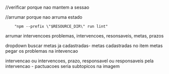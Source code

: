 //verificar porque nao mantem a sessao

//arrumar porque nao arruma estado

        "npm --prefix \"$RESOURCE_DIR\" run lint"



arrumar intervencoes problemas, intervencoes, resonsaveis, metas, prazos

dropdown buscar metas ja cadastradas- metas cadastradas no item metas
pegar os problemas na intevencao 

intervencao ou intervencoes, prazo, responsavel ou responsaveis pela intervencao - pactuacoes seria subtopicos na imagem


